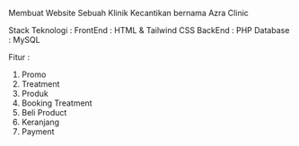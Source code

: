Membuat Website Sebuah Klinik Kecantikan bernama Azra Clinic

Stack Teknologi :
FrontEnd : HTML & Tailwind CSS
BackEnd : PHP
Database : MySQL

Fitur : 
1. Promo
2. Treatment
3. Produk
4. Booking Treatment
5. Beli Product
6. Keranjang
7. Payment
